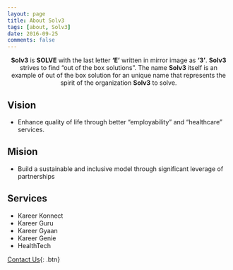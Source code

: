 ```yaml
---
layout: page
title: About Solv3
tags: [about, Solv3]
date: 2016-09-25
comments: false
---
```

    
<center><b>Solv3</b> is <b>SOLVE</b> with the last letter <b>‘E’</b> written in mirror image as <b>‘3’</b>. <b>Solv3</b> strives to find “out of the box solutions”. The name <b>Solv3</b> itself is an example of out of the box solution for an unique name that represents the spirit of the organization <b>Solv3</b> to solve. 
</center>

## Vision
* Enhance quality of life through better “employability” and “healthcare” services.

## Mision
* Build a sustainable and inclusive model through significant leverage of partnerships 

## Services
* Kareer Konnect
* Kareer Guru
* Kareer Gyaan
* Kareer Genie
* HealthTech

[Contact Us](https://solv3.github.io/contact/){: .btn}
